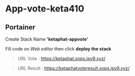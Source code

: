 # App-vote-keta410

## Portainer

Create Stack Name **'ketaphat-appvote'**

Fill code on _Web editor_ then click **deploy the stack**

> URL Vote : https://ketaphat.xops.ipv9.xyz/

> URL Result : https://ketaphatvoteresult.xops.ipv9.xyz/
